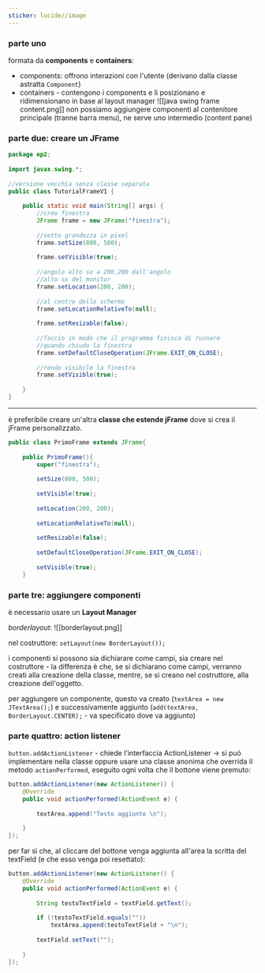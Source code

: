```yaml
---
sticker: lucide//image
---
```

### parte uno
formata da **components** e **containers**:
- components: offrono interazioni con l'utente (derivano dalla classe astratta `Component`)
- containers - contengono i components e li posizionano e ridimensionano in base al layout manager
![[java swing frame content.png]]
non possiamo aggiungere componenti al contenitore principale (tranne barra menu), ne serve uno intermedio (content pane)

### parte due: creare un JFrame


```java
package ep2;  
  
import javax.swing.*;  
  
//versione vecchia senza classe separata  
public class TutorialFrameV1 {  
  
    public static void main(String[] args) {  
        //creo finestra  
        JFrame frame = new JFrame("finestra");  
  
        //setto grandezza in pixel  
        frame.setSize(800, 500);  
  
        frame.setVisible(true);  
  
        //angolo alto sx a 200,200 dall'angolo  
        //alto sx del monitor        
        frame.setLocation(200, 200);  
  
        //al centro dello schermo  
        frame.setLocationRelativeTo(null);  
  
        frame.setResizable(false);  
  
        //faccio in modo che il programma finisca di runnare  
        //quando chiudo la finestra
        frame.setDefaultCloseOperation(JFrame.EXIT_ON_CLOSE);  
  
        //rendo visibile la finestra  
        frame.setVisible(true);  
  
    }  
}
```

---
è preferibile creare un'altra **classe che estende jFrame** dove si crea il jFrame personalizzato.

```java
public class PrimoFrame extends JFrame{  
  
    public PrimoFrame(){  
        super("finestra");  
  
        setSize(800, 500);  
  
        setVisible(true);  
  
        setLocation(200, 200);  
  
        setLocationRelativeTo(null);  
  
        setResizable(false);  
  
        setDefaultCloseOperation(JFrame.EXIT_ON_CLOSE);  
  
        setVisible(true);  
    }
```

### parte tre: aggiungere componenti
è necessario usare un **Layout Manager**

*borderlayout*:
![[borderlayout.png]]

nel costruttore:
`setLayout(new BorderLayout());`

i componenti si possono sia dichiarare come campi, sia creare nel costruttore - la differenza è che, se si dichiarano come campi, verranno creati alla creazione della classe, mentre, se si creano nel costruttore, alla creazione dell'oggetto.

per aggiungere un componente, questo va creato (`textArea = new JTextArea();`) e successivamente aggiunto (`add(textArea, BorderLayout.CENTER);` - va specificato dove va aggiunto)

### parte quattro: action listener
`button.addActionListener` - chiede l'interfaccia ActionListener -> si può implementare nella classe oppure usare una classe anonima che overrida il metodo `actionPerformed`, eseguito ogni volta che il bottone viene premuto:
```java
button.addActionListener(new ActionListener() {  
    @Override  
    public void actionPerformed(ActionEvent e) {  
  
        textArea.append("Testo aggiunto \n");  
  
    }  
});
```

per far sì che, al cliccare del bottone venga aggiunta all'area la scritta del textField (e che esso venga poi resettato):
```java
button.addActionListener(new ActionListener() {  
    @Override  
    public void actionPerformed(ActionEvent e) {  
  
        String testoTextField = textField.getText();  
  
        if (!testoTextField.equals(""))  
            textArea.append(testoTextField + "\n");  
  
        textField.setText("");  
  
    }  
});
```
